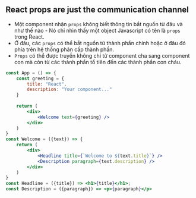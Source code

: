 ## React props are just the communication channel

- Một component nhận `props` không biết thông tin bắt nguồn từ đâu và như thế nào - Nó chỉ nhìn thấy một object Javascript có tên là `props` trong React. 
- Ở đâu, các `props` có thể bắt nguồn từ thành phần chính hoặc ở đâu đó phía trên hệ thống phân cấp thành phần.
- `Props` có thể được truyền không chỉ từ component cha sang component con mà còn từ các thành phần tổ tiên đến các thành phần con cháu.

```jsx
const App = () => {
    const greeting = {
        title: "React",
        description: "Your component..."
    }
    
    return (
        <div>
            <Welcome text={greeting} />
        </div>
    )
}
const Welcome = ({text}) => {
    return (
        <div>
            <Headline title={`Welcome to ${text.title}`} />
            <Description paragraph={text.description} />
        </div>
    )
}
const Headline = ({title}) => <h1>{title}</h1>;
const Description = ({paragraph}) => <p>{paragraph}</p>
```
